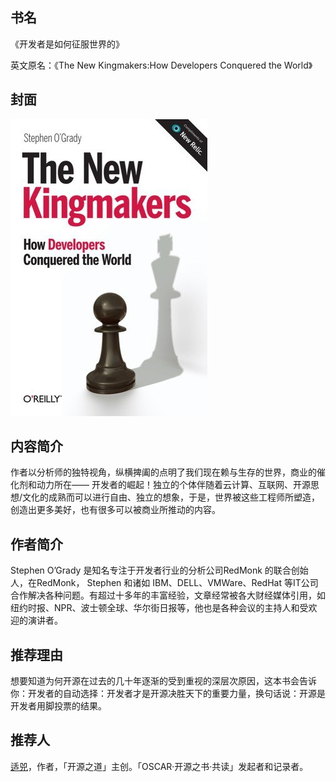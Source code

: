 ##  书名

《开发者是如何征服世界的》

英文原名：《The New Kingmakers:How Developers Conquered the World》

## 封面

![](./face-image/the-new-kingmakers.jpg)

## 内容简介

作者以分析师的独特视角，纵横捭阖的点明了我们现在赖与生存的世界，商业的催化剂和动力所在—— 开发者的崛起！独立的个体伴随着云计算、互联网、开源思想/文化的成熟而可以进行自由、独立的想象，于是，世界被这些工程师所塑造，创造出更多美好，也有很多可以被商业所推动的内容。

## 作者简介

Stephen O’Grady 是知名专注于开发者行业的分析公司RedMonk 的联合创始人，在RedMonk， Stephen 和诸如 IBM、DELL、VMWare、RedHat 等IT公司合作解决各种问题。有超过十多年的丰富经验，文章经常被各大财经媒体引用，如纽约时报、NPR、波士顿全球、华尔街日报等，他也是各种会议的主持人和受欢迎的演讲者。

## 推荐理由

想要知道为何开源在过去的几十年逐渐的受到重视的深层次原因，这本书会告诉你：开发者的自动选择：开发者才是开源决胜天下的重要力量，换句话说：开源是开发者用脚投票的结果。

## 推荐人

[适兕](https://opensourceway.community/all_about_kuosi)，作者，「开源之道」主创。「OSCAR·开源之书·共读」发起者和记录者。